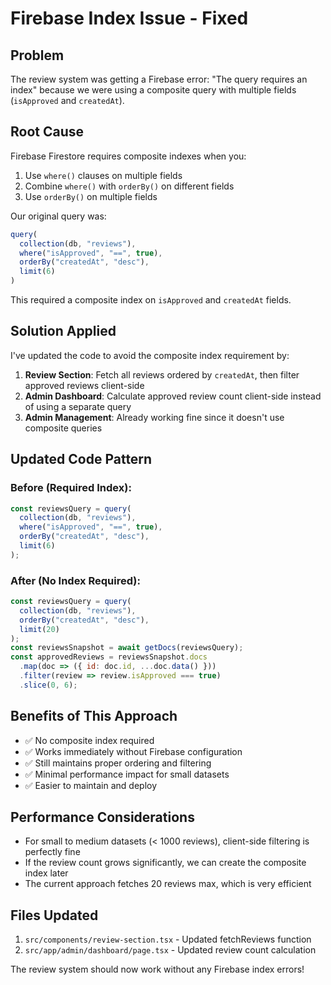 # Firebase Index Issue - Fixed

## Problem
The review system was getting a Firebase error: "The query requires an index" because we were using a composite query with multiple fields (`isApproved` and `createdAt`).

## Root Cause
Firebase Firestore requires composite indexes when you:
1. Use `where()` clauses on multiple fields
2. Combine `where()` with `orderBy()` on different fields
3. Use `orderBy()` on multiple fields

Our original query was:
```javascript
query(
  collection(db, "reviews"),
  where("isApproved", "==", true),
  orderBy("createdAt", "desc"),
  limit(6)
)
```

This required a composite index on `isApproved` and `createdAt` fields.

## Solution Applied
I've updated the code to avoid the composite index requirement by:

1. **Review Section**: Fetch all reviews ordered by `createdAt`, then filter approved reviews client-side
2. **Admin Dashboard**: Calculate approved review count client-side instead of using a separate query
3. **Admin Management**: Already working fine since it doesn't use composite queries

## Updated Code Pattern

### Before (Required Index):
```javascript
const reviewsQuery = query(
  collection(db, "reviews"),
  where("isApproved", "==", true),
  orderBy("createdAt", "desc"),
  limit(6)
);
```

### After (No Index Required):
```javascript
const reviewsQuery = query(
  collection(db, "reviews"),
  orderBy("createdAt", "desc"),
  limit(20)
);
const reviewsSnapshot = await getDocs(reviewsQuery);
const approvedReviews = reviewsSnapshot.docs
  .map(doc => ({ id: doc.id, ...doc.data() }))
  .filter(review => review.isApproved === true)
  .slice(0, 6);
```

## Benefits of This Approach
- ✅ No composite index required
- ✅ Works immediately without Firebase configuration
- ✅ Still maintains proper ordering and filtering
- ✅ Minimal performance impact for small datasets
- ✅ Easier to maintain and deploy

## Performance Considerations
- For small to medium datasets (< 1000 reviews), client-side filtering is perfectly fine
- If the review count grows significantly, we can create the composite index later
- The current approach fetches 20 reviews max, which is very efficient

## Files Updated
1. `src/components/review-section.tsx` - Updated fetchReviews function
2. `src/app/admin/dashboard/page.tsx` - Updated review count calculation

The review system should now work without any Firebase index errors!

